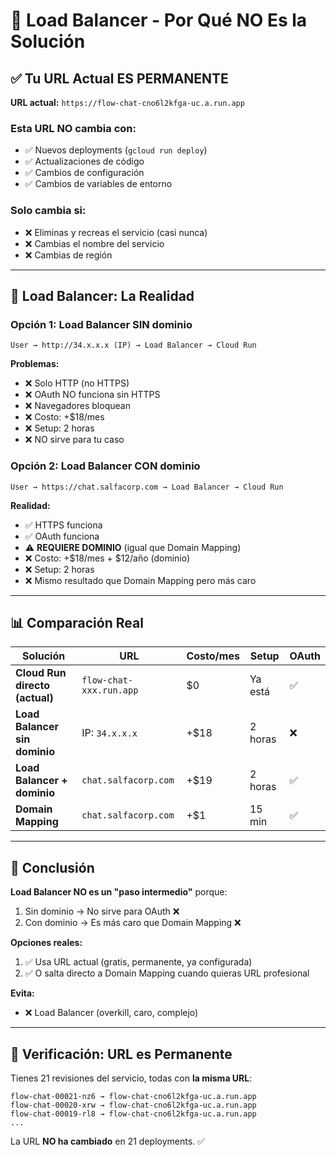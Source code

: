 # 🔄 Load Balancer - Por Qué NO Es la Solución

## ✅ Tu URL Actual ES PERMANENTE

**URL actual:** `https://flow-chat-cno6l2kfga-uc.a.run.app`

### Esta URL NO cambia con:
- ✅ Nuevos deployments (`gcloud run deploy`)
- ✅ Actualizaciones de código
- ✅ Cambios de configuración
- ✅ Cambios de variables de entorno

### Solo cambia si:
- ❌ Eliminas y recreas el servicio (casi nunca)
- ❌ Cambias el nombre del servicio
- ❌ Cambias de región

---

## 🔧 Load Balancer: La Realidad

### Opción 1: Load Balancer SIN dominio

```
User → http://34.x.x.x (IP) → Load Balancer → Cloud Run
```

**Problemas:**
- ❌ Solo HTTP (no HTTPS)
- ❌ OAuth NO funciona sin HTTPS
- ❌ Navegadores bloquean
- ❌ Costo: +$18/mes
- ❌ Setup: 2 horas
- ❌ NO sirve para tu caso

### Opción 2: Load Balancer CON dominio

```
User → https://chat.salfacorp.com → Load Balancer → Cloud Run
```

**Realidad:**
- ✅ HTTPS funciona
- ✅ OAuth funciona
- ⚠️ **REQUIERE DOMINIO** (igual que Domain Mapping)
- ❌ Costo: +$18/mes + $12/año (dominio)
- ❌ Setup: 2 horas
- ❌ Mismo resultado que Domain Mapping pero más caro

---

## 📊 Comparación Real

| Solución | URL | Costo/mes | Setup | OAuth |
|----------|-----|-----------|-------|-------|
| **Cloud Run directo (actual)** | `flow-chat-xxx.run.app` | $0 | Ya está | ✅ |
| **Load Balancer sin dominio** | IP: `34.x.x.x` | +$18 | 2 horas | ❌ |
| **Load Balancer + dominio** | `chat.salfacorp.com` | +$19 | 2 horas | ✅ |
| **Domain Mapping** | `chat.salfacorp.com` | +$1 | 15 min | ✅ |

---

## 🎯 Conclusión

**Load Balancer NO es un "paso intermedio"** porque:

1. Sin dominio → No sirve para OAuth ❌
2. Con dominio → Es más caro que Domain Mapping ❌

**Opciones reales:**
1. ✅ Usa URL actual (gratis, permanente, ya configurada)
2. ✅ O salta directo a Domain Mapping cuando quieras URL profesional

**Evita:**
- ❌ Load Balancer (overkill, caro, complejo)

---

## 📝 Verificación: URL es Permanente

Tienes 21 revisiones del servicio, todas con **la misma URL**:
```
flow-chat-00021-nz6 → flow-chat-cno6l2kfga-uc.a.run.app
flow-chat-00020-xrw → flow-chat-cno6l2kfga-uc.a.run.app
flow-chat-00019-rl8 → flow-chat-cno6l2kfga-uc.a.run.app
...
```

La URL **NO ha cambiado** en 21 deployments. ✅
